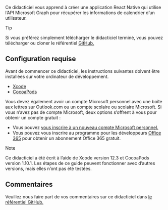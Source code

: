 <!-- markdownlint-disable MD002 MD041 -->

Ce didacticiel vous apprend à créer une application React Native qui utilise l’API Microsoft Graph pour récupérer les informations de calendrier d’un utilisateur.

> [!TIP]
> Si vous préférez simplement télécharger le didacticiel terminé, vous pouvez télécharger ou cloner le référentiel [GitHub.](https://github.com/microsoftgraph/msgraph-training-ios-objectivec)

## <a name="prerequisites"></a>Configuration requise

Avant de commencer ce didacticiel, les instructions suivantes doivent être installées sur votre ordinateur de développement.

- [Xcode](https://developer.apple.com/xcode/)
- [CocoaPods](https://cocoapods.org)

Vous devez également avoir un compte Microsoft personnel avec une boîte aux lettres sur Outlook.com ou un compte scolaire ou scolaire Microsoft. Si vous n’avez pas de compte Microsoft, deux options s’offrent à vous pour obtenir un compte gratuit :

- Vous pouvez [vous inscrire à un nouveau compte Microsoft personnel.](https://signup.live.com/signup?wa=wsignin1.0&rpsnv=12&ct=1454618383&rver=6.4.6456.0&wp=MBI_SSL_SHARED&wreply=https://mail.live.com/default.aspx&id=64855&cbcxt=mai&bk=1454618383&uiflavor=web&uaid=b213a65b4fdc484382b6622b3ecaa547&mkt=E-US&lc=1033&lic=1)
- Vous pouvez vous inscrire au programme pour les développeurs [Office 365](https://developer.microsoft.com/office/dev-program) pour obtenir un abonnement Office 365 gratuit.

> [!NOTE]
> Ce didacticiel a été écrit à l’aide de Xcode version 12.3 et CocoaPods version 1.10.1. Les étapes de ce guide peuvent fonctionner avec d’autres versions, mais elles n’ont pas été testées.

## <a name="feedback"></a>Commentaires

Veuillez nous faire part de vos commentaires sur ce didacticiel dans [le référentiel GitHub.](https://github.com/microsoftgraph/msgraph-training-ios-objectivec)
